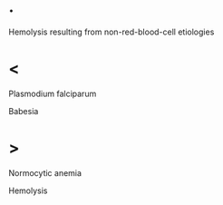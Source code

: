 # .

Hemolysis resulting from non-red-blood-cell etiologies

# <

Plasmodium falciparum

Babesia

# >

Normocytic anemia

Hemolysis
